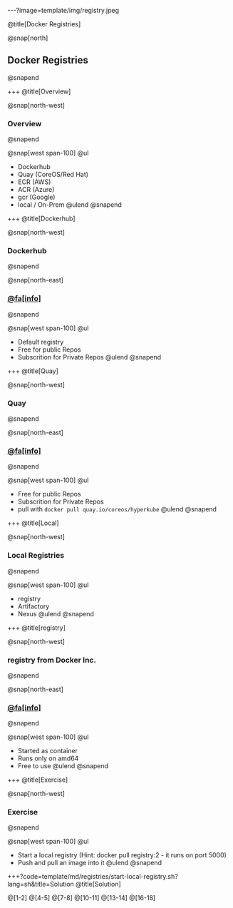 ---?image=template/img/registry.jpeg

@title[Docker Registries]

@snap[north]
## Docker Registries
@snapend

+++
@title[Overview]

@snap[north-west]
### Overview
@snapend

@snap[west span-100]
@ul[](false)
- Dockerhub
- Quay (CoreOS/Red Hat)
- ECR (AWS)
- ACR (Azure)
- gcr  (Google)
- local / On-Prem
@ulend
@snapend

+++
@title[Dockerhub]

@snap[north-west]
### Dockerhub
@snapend

@snap[north-east]
### [@fa[info]](https://hub.docker.com)
@snapend

@snap[west span-100]
@ul[](false)
- Default registry
- Free for public Repos
- Subscrition for Private Repos
@ulend
@snapend

+++
@title[Quay]

@snap[north-west]
### Quay
@snapend

@snap[north-east]
### [@fa[info]](https://quay.io)
@snapend

@snap[west span-100]
@ul[](false)
- Free for public Repos
- Subscrition for Private Repos
- pull with `docker pull quay.io/coreos/hyperkube`
@ulend
@snapend

+++
@title[Local]

@snap[north-west]
### Local Registries
@snapend

@snap[west span-100]
@ul[](false)
- registry
- Artifactory
- Nexus
@ulend
@snapend

+++
@title[registry]

@snap[north-west]
### registry from Docker Inc.
@snapend

@snap[north-east]
### [@fa[info]](https://docs.docker.com/registry)
@snapend

@snap[west span-100]
@ul[](false)
- Started as container
- Runs only on amd64
- Free to use
@ulend
@snapend

+++
@title[Exercise]

@snap[north-west]
### Exercise
@snapend

@snap[west span-100]
@ul[](false)
- Start a local registry 
  (Hint: docker pull registry:2 - it runs on port 5000)
- Push and pull an image into it
@ulend
@snapend

+++?code=template/md/registries/start-local-registry.sh?lang=sh&title=Solution
@title[Solution]

@[1-2]
@[4-5]
@[7-8]
@[10-11]
@[13-14]
@[16-18]
